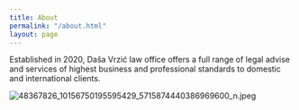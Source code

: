 ```yaml
---
title: About
permalink: "/about.html"
layout: page
---
```


Established in 2020, Daša Vrzić law office offers a full range of legal advise and services of highest business and professional standards to domestic and international clients.

![48367826_10156750195595429_5715874440386969600_n.jpeg](/uploads/48367826_10156750195595429_5715874440386969600_n.jpeg)